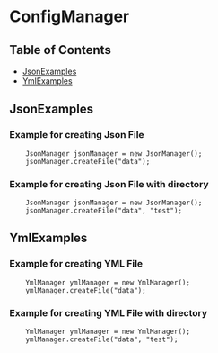 # ConfigManager

## Table of Contents

 - [JsonExamples](#JsonExamples)
 - [YmlExamples](#YmlExamples)


## JsonExamples

### Example for creating Json File
        JsonManager jsonManager = new JsonManager();
        jsonManager.createFile("data");

### Example for creating Json File with directory
        JsonManager jsonManager = new JsonManager();
        jsonManager.createFile("data", "test");


## YmlExamples
### Example for creating YML File
        YmlManager ymlManager = new YmlManager();
        ymlManager.createFile("data");

### Example for creating YML File with directory
        YmlManager ymlManager = new YmlManager();
        ymlManager.createFile("data", "test");
